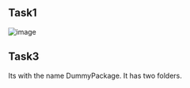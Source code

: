 ## Task1
![image](https://github.com/user-attachments/assets/e93b7f2b-3850-434c-ad2c-c0f3039f3865)

## Task3
Its with the name DummyPackage. It has two folders.
